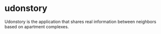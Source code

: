 # udonstory

Udonstory is the application that shares real information between neighbors based on apartment complexes.

